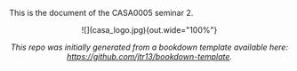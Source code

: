 This is the document of the CASA0005 seminar 2.
<center>
![](casa_logo.jpg){out.wide="100%"}
<center>

*This repo was initially generated from a bookdown template available here: https://github.com/jtr13/bookdown-template.*

